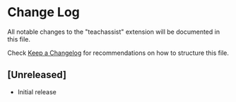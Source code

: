 # Change Log

All notable changes to the "teachassist" extension will be documented in this file.

Check [Keep a Changelog](http://keepachangelog.com/) for recommendations on how to structure this file.

## [Unreleased]

- Initial release